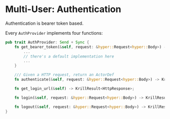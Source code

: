 # Multi-User: Authentication

Authentication is bearer token based.

Every `AuthProvider` implements four functions:

```rust
pub trait AuthProvider: Send + Sync {
    fn get_bearer_token(&self, request: &hyper::Request<hyper::Body>) -> Option<Token> {
        ...
        // there's a default implementation here
        ...
    }

    /// Given a HTTP request, return an ActorDef
    fn authenticate(&self, request: &hyper::Request<hyper::Body>) -> KrillResult<Option<ActorDef>>;

    fn get_login_url(&self) -> KrillResult<HttpResponse>;

    fn login(&self, request: &hyper::Request<hyper::Body>) -> KrillResult<LoggedInUser>;

    fn logout(&self, request: &hyper::Request<hyper::Body>) -> KrillResult<HttpResponse>;
}
```